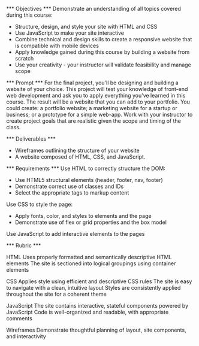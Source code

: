 *** Objectives ***
Demonstrate an understanding of all topics covered during this course:
- Structure, design, and style your site with HTML and CSS
- Use JavaScript to make your site interactive
- Combine technical and design skills to create a responsive website that is compatible with mobile devices
- Apply knowledge gained during this course by building a website from scratch
- Use your creativity - your instructor will validate feasibility and manage scope

*** Prompt ***
For the final project, you'll be designing and building a website of your choice. This project will test your knowledge of front-end web development and ask you to apply everything you've learned in this course. The result will be a website that you can add to your portfolio. You could create: a portfolio website; a marketing website for a startup or business; or a prototype for a simple web-app. Work with your instructor to create project goals that are realistic given the scope and timing of the class.

*** Deliverables ***
- Wireframes outlining the structure of your website
- A website composed of HTML, CSS, and JavaScript.

*** Requirements ***
Use HTML to correctly structure the DOM:
- Use HTML5 structural elements (header, footer, nav, footer)
- Demonstrate correct use of classes and IDs
- Select the appropriate tags to markup content

Use CSS to style the page:
- Apply fonts, color, and styles to elements and the page
- Demonstrate use of flex or grid properties and the box model

Use JavaScript to add interactive elements to the pages

*** Rubric ***

HTML
Uses properly formatted and semantically descriptive HTML elements
The site is sectioned into logical groupings using container elements

CSS
Applies style using efficient and descriptive CSS rules
The site is easy to navigate with a clean, intuitive layout
Styles are consistently applied throughout the site for a coherent theme

JavaScript
The site contains interactive, stateful components powered by JavaScript
Code is well-organized and readable, with appropriate comments

Wireframes
Demonstrate thoughtful planning of layout, site components, and interactivity
